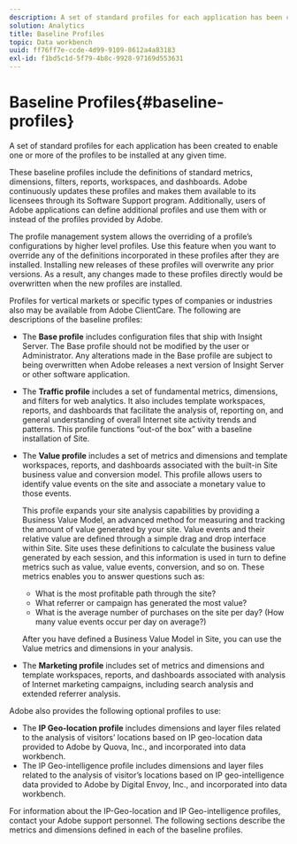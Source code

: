 ```yaml
---
description: A set of standard profiles for each application has been created to allow for one or more of the profiles to be installed at any given time.
solution: Analytics
title: Baseline Profiles
topic: Data workbench
uuid: ff76ff7e-ccde-4d99-9109-8612a4a83183
exl-id: f1bd5c1d-5f79-4b8c-9928-97169d553631
---
```

# Baseline Profiles{#baseline-profiles}

A set of standard profiles for each application has been created to enable one or more of the profiles to be installed at any given time.

These baseline profiles include the definitions of standard metrics, dimensions, filters, reports, workspaces, and dashboards. Adobe continuously updates these profiles and makes them available to its licensees through its Software Support program. Additionally, users of Adobe applications can define additional profiles and use them with or instead of the profiles provided by Adobe.

The profile management system allows the overriding of a profile’s configurations by higher level profiles. Use this feature when you want to override any of the definitions incorporated in these profiles after they are installed. Installing new releases of these profiles will overwrite any prior versions. As a result, any changes made to these profiles directly would be overwritten when the new profiles are installed.

Profiles for vertical markets or specific types of companies or industries also may be available from Adobe ClientCare. The following are descriptions of the baseline profiles:

* The **Base profile** includes configuration files that ship with Insight Server. The Base profile should not be modified by the user or Administrator. Any alterations made in the Base profile are subject to being overwritten when Adobe releases a next version of Insight Server or other software application. 
* The **Traffic profile** includes a set of fundamental metrics, dimensions, and filters for web analytics. It also includes template workspaces, reports, and dashboards that facilitate the analysis of, reporting on, and general understanding of overall Internet site activity trends and patterns. This profile functions “out-of the box” with a baseline installation of Site. 
* The **Value profile** includes a set of metrics and dimensions and template workspaces, reports, and dashboards associated with the built-in Site business value and conversion model. This profile allows users to identify value events on the site and associate a monetary value to those events.

  This profile expands your site analysis capabilities by providing a Business Value Model, an advanced method for measuring and tracking the amount of value generated by your site. Value events and their relative value are defined through a simple drag and drop interface within Site. Site uses these definitions to calculate the business value generated by each session, and this information is used in turn to define metrics such as value, value events, conversion, and so on. These metrics enables you to answer questions such as:

  * What is the most profitable path through the site? 
  * What referrer or campaign has generated the most value? 
  * What is the average number of purchases on the site per day? (How many value events occur per day on average?)

  After you have defined a Business Value Model in Site, you can use the Value metrics and dimensions in your analysis.

* The **Marketing profile** includes set of metrics and dimensions and template workspaces, reports, and dashboards associated with analysis of Internet marketing campaigns, including search analysis and extended referrer analysis.

Adobe also provides the following optional profiles to use:

* The **IP Geo-location profile** includes dimensions and layer files related to the analysis of visitors’ locations based on IP geo-location data provided to Adobe by Quova, Inc., and incorporated into data workbench. 
* The IP Geo-intelligence profile includes dimensions and layer files related to the analysis of visitor’s locations based on IP geo-intelligence data provided to Adobe by Digital Envoy, Inc., and incorporated into data workbench.

For information about the IP-Geo-location and IP Geo-intelligence profiles, contact your Adobe support personnel. The following sections describe the metrics and dimensions defined in each of the baseline profiles.
